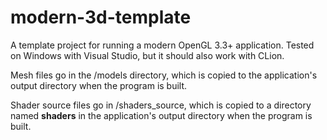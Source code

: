 # modern-3d-template

A template project for running a modern OpenGL 3.3+ application. Tested on Windows with Visual Studio, 
but it should also work with CLion.

Mesh files go in the /models directory, which is copied to the application's output directory when the 
program is built. 

Shader source files go in /shaders_source, which is copied to a directory named **shaders** in the application's
output directory when the program is built. 